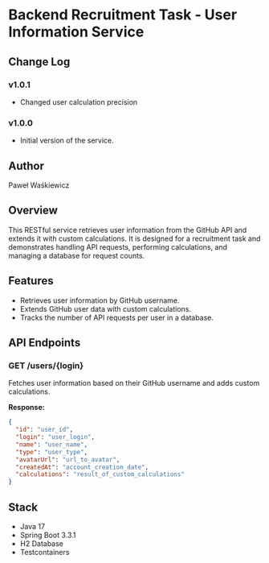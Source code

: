 # Backend Recruitment Task - User Information Service

## Change Log

### v1.0.1
- Changed user calculation precision

### v1.0.0
- Initial version of the service.

## Author
Paweł Waśkiewicz

## Overview

This RESTful service retrieves user information from the GitHub API and extends it with custom calculations. It is designed for a recruitment task and demonstrates handling API requests, performing calculations, and managing a database for request counts.

## Features

- Retrieves user information by GitHub username.
- Extends GitHub user data with custom calculations.
- Tracks the number of API requests per user in a database.


## API Endpoints

### GET /users/{login}

Fetches user information based on their GitHub username and adds custom calculations.

**Response:**

```json
{
  "id": "user_id",
  "login": "user_login",
  "name": "user_name",
  "type": "user_type",
  "avatarUrl": "url_to_avatar",
  "createdAt": "account_creation_date",
  "calculations": "result_of_custom_calculations"
}
```

## Stack

- Java 17
- Spring Boot 3.3.1
- H2 Database
- Testcontainers
